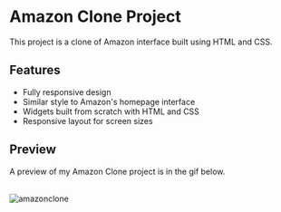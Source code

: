 # Amazon Clone Project

This project is a clone of Amazon interface built using HTML and CSS.

## Features

* Fully responsive design
* Similar style to Amazon's homepage interface
* Widgets built from scratch with HTML and CSS
* Responsive layout for screen sizes

## Preview

A preview of my Amazon Clone project is in the gif below.
<br>
<br>

![amazonclone](https://github.com/user-attachments/assets/d2b6bc84-c5cc-4e1d-8bf4-fa39e69cbab4)
